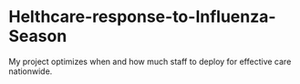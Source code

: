 # Helthcare-response-to-Influenza-Season
My project optimizes when and how much staff to deploy for effective care nationwide.
